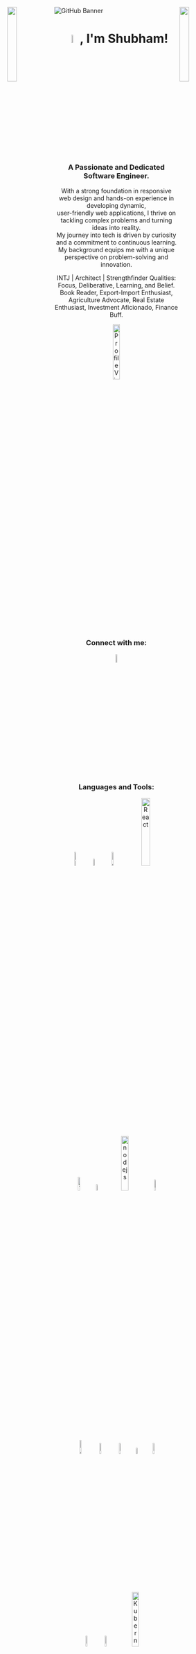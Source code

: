 ![GitHub Banner](https://github.com/user-attachments/assets/9e1457ad-60ca-4771-99ae-595a2193ae8f)
<img align="left" src="https://user-images.githubusercontent.com/65187002/144930161-2f783401-8d27-4fdf-a2f7-cc0ba32f1f1f.gif" width="21%" style="display:inline;"><img align="right" src="https://user-images.githubusercontent.com/65187002/144930161-2f783401-8d27-4fdf-a2f7-cc0ba32f1f1f.gif" width="21%" style="display:inline;">

<h1 align="center"><img src="https://media.tenor.com/ftqs42Yna-oAAAAi/mochi-mochi-hello-white-mochi-mochi.gif" alt="hello!" width="7%" />, I'm Shubham!</h1>
<h3 align="center">A Passionate and Dedicated Software Engineer.</h3>
<p align="center">With a strong foundation in responsive web design and hands-on experience in developing dynamic, <br> user-friendly web applications, I thrive on tackling complex problems and turning ideas into reality. <br> My journey into tech is driven by curiosity and a commitment to continuous learning. <br> My background equips me with a unique perspective on problem-solving and innovation.</p>
<p align="center">INTJ | Architect | Strengthfinder Qualities: Focus, Deliberative, Learning, and Belief. <br>Book Reader, Export-Import Enthusiast, Agriculture Advocate, Real Estate Enthusiast, Investment Aficionado, Finance Buff.</p>

<p align="center"> <img src="https://komarev.com/ghpvc/?username=ErShubham4u&label=Profile%20views&color=0e75b6&style=flat" alt="Profile Views Counter" width="18%" /> </p>

<h3 align="center">Connect with me:</h3>
<p align="center">
<a href="https://www.linkedin.com/in/ershubham4u" target="blank"><img align="center" src="https://raw.githubusercontent.com/rahuldkjain/github-profile-readme-generator/master/src/images/icons/Social/linked-in-alt.svg" alt="Brooke's LinkedIn" width="7%" /></a>
</p>

<h3 align="center">Languages and Tools:</h3>
<div align="center">
  <img src="https://upload.wikimedia.org/wikipedia/commons/thumb/6/61/HTML5_logo_and_wordmark.svg/2048px-HTML5_logo_and_wordmark.svg.png" alt="HTML" width="9%" />
  <img src="https://upload.wikimedia.org/wikipedia/commons/d/d5/CSS3_logo_and_wordmark.svg" alt="CSS" width="6.5%" />
  <img src="https://img.genial.ly/6035bcb66b979e053f5d6fc6/87e5f93d-f314-4fb4-9edd-c977b9c1a690.gif" alt="JavaScript" width="9%" />
  <img src="https://user-images.githubusercontent.com/97989643/220242520-78dd8232-4416-461a-a8f1-6c0b3f5f357f.gif" alt="React" width="20%" />
</div>
<div align="center">
  <img src="https://seeklogo.com/images/T/tailwind-css-logo-5AD4175897-seeklogo.com.png" alt="Tailwind" width="9%"  />
  <img src="https://cdn.worldvectorlogo.com/logos/redux.svg" alt="redux" width="6%" />
  <img src="https://upload.wikimedia.org/wikipedia/commons/thumb/7/7e/Node.js_logo_2015.svg/2560px-Node.js_logo_2015.svg.png" alt="nodejs" width="18%" />
  <img src="https://img.icons8.com/?size=100&id=74402&format=png&color=000000" alt="mongoDB" width="8%" />
</div>
<div align="center">
  <img src="https://img.icons8.com/?size=100&id=13679&format=png&color=000000" alt="Java" width="9%"  />
  <img src="https://img.icons8.com/?size=100&id=90519&format=png&color=000000" alt="Spring Boot" width="8%" />
  <img src="https://img.icons8.com/?size=100&id=9nLaR5KFGjN0&format=png&color=000000" alt="MySql" width="8%" />
  <img src="https://img.icons8.com/?size=100&id=DHbACKviPosX&format=png&color=000000" alt="Microservice" width="6%" />
  <img src="https://img.icons8.com/?size=100&id=fOhLNqGJsUbJ&format=png&color=000000" alt="Apache Kafka" width="8%" />
</div>
<div align="center">
  <img src="https://img.icons8.com/?size=100&id=HOqGCOyHDbd4&format=png&color=000000" alt="solidity" width="8%" />
  <img src="https://img.icons8.com/?size=100&id=cdYUlRaag9G9&format=png&color=000000" alt="Docker" width="8%" />
  <img src="https://d33wubrfki0l68.cloudfront.net/f84b022686eac86ba972feae8dabf6af8d1dc263/de78f/images/nav_logo.svg" alt="Kubernetes" width="18%" />
</div>

<br>
<br>
<div align="center">
<img src="https://github-readme-stats.vercel.app/api/top-langs?username=ErShubham4u&show_icons=true&locale=en&layout=compact" alt="Most Used Languages" width="40%" />
</div>
<br>
<h3 align="center">Thanks for stopping by!</h3>
<br>
<div align="center">
<img src="https://68.media.tumblr.com/fe195e9db7b66a729194a43370a21795/tumblr_oja6h1f90C1rzss56o1_500.gif" alt="codecat" width="30%" />
</div>
